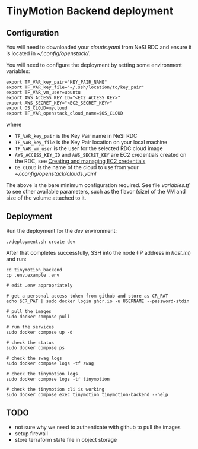 # TinyMotion Backend deployment

## Configuration

You will need to downloaded your *clouds.yaml* from NeSI RDC and ensure it is located in *~/.config/openstack/*.

You will need to configure the deployment by setting some environment variables:

```
export TF_VAR_key_pair="KEY_PAIR_NAME"
export TF_VAR_key_file="~/.ssh/location/to/key_pair"
export TF_VAR_vm_user=ubuntu
export AWS_ACCESS_KEY_ID="<EC2_ACCESS_KEY>"
export AWS_SECRET_KEY="<EC2_SECRET_KEY>"
export OS_CLOUD=mycloud
export TF_VAR_openstack_cloud_name=$OS_CLOUD
```

where

- `TF_VAR_key_pair` is the Key Pair name in NeSI RDC
- `TF_VAR_key_file` is the Key Pair location on your local machine
- `TF_VAR_vm_user` is the user for the selected RDC cloud image
- `AWS_ACCESS_KEY_ID` and `AWS_SECRET_KEY` are EC2 credentials created on the RDC, see [Creating and managing EC2 credentials](https://support.cloud.nesi.org.nz/user-guides/create-and-manage-object-storage/creating-and-managing-ec2-credentials-via-cli/) 
- `OS_CLOUD` is the name of the cloud to use from your *~/.config/openstack/clouds.yaml*

The above is the bare minimum configuration required. See file *variables.tf*
to see other available parameters, such as the flavor (size) of the VM and size
of the volume attached to it.

## Deployment

Run the deployment for the *dev* environment:

```
./deployment.sh create dev
```

After that completes successfully, SSH into the node (IP address in *host.ini*) and run:

```
cd tinymotion_backend
cp .env.example .env

# edit .env appropriately

# get a personal access token from github and store as CR_PAT
echo $CR_PAT | sudo docker login ghcr.io -u USERNAME --password-stdin

# pull the images
sudo docker compose pull

# run the services
sudo docker compose up -d

# check the status
sudo docker compose ps

# check the swag logs
sudo docker compose logs -tf swag

# check the tinymotion logs
sudo docker compose logs -tf tinymotion

# check the tinymotion cli is working
sudo docker compose exec tinymotion tinymotion-backend --help
```

## TODO

- not sure why we need to authenticate with github to pull the images
- setup firewall
- store terraform state file in object storage
